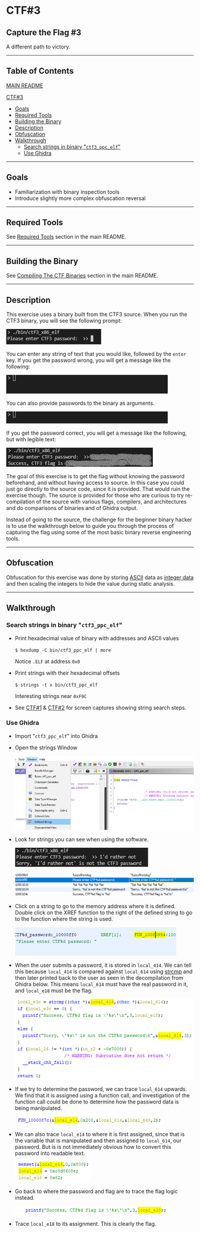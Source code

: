 # CTF#3 #

## Capture the Flag #3 ##

A different path to victory.

---

## Table of Contents ##

[MAIN README](../../README.md)

[CTF#3](#ctf\#3)

- [Goals](#goals)
- [Required Tools](#required-tools)
- [Building the Binary](#building-the-binary)
- [Description](#description)
- [Obfuscation](#obfuscation)
- [Walkthrough](#walkthrough)
    - [Search strings in binary "`ctf3_ppc_elf`"](#search-strings-in-binary-ctf3_ppc_elf)
    - [Use Ghidra](#use-ghidra)

---

## Goals ##

- Familiarization with binary inspection tools
- Introduce slightly more complex obfuscation reversal

---

## Required Tools ##

See [Required Tools](../../README.md#Required-Tools) section in the main README.

---

## Building the Binary ##

See [Compiling The CTF Binaries](../../README.md#Compiling-The-CTF-Binaries) section in the main README.

---

## Description ##

This exercise uses a binary built from the CTF3 source. When you run the CTF3 binary, you will see the following prompt:

![ctf3 prompt](readme_files/ctf3_prompt.png)

You can enter any string of text that you would like, followed by the `enter` key. If you get the password wrong, you will get a message like the following:

![ctf3 wrong password](readme_files/ctf3_wrong_password.gif)

You can also provide passwords to the binary as arguments.

![ctf3 wrong password argument](readme_files/ctf3_wrong_password_also.gif)

If you get the password correct, you will get a message like the following, but with legible text:

![ctf3 correct password](readme_files/ctf3_correct_password.png)

The goal of this exercise is to get the flag without knowing the password beforehand, and without having access to source. In this case you could just go directly to the source code, since it is provided. That would ruin the exercise though. The source is provided for those who are curious to try re-compilation of the source with various flags, compilers, and architectures and do comparisons of binaries and of Ghidra output.

Instead of going to the source, the challenge for the beginner binary hacker is to use the walkthrough below to guide you through the process of capturing the flag using some of the most basic binary reverse engineering tools.

---

## Obfuscation ##

Obfuscation for this exercise was done by storing [ASCII](https://en.wikipedia.org/wiki/ASCII) data as [integer data](https://en.wikipedia.org/wiki/C_data_types) and then scaling the integers to hide the value during static analysis.

---

## Walkthrough ##

### Search strings in binary "`ctf3_ppc_elf`" ###

- Print hexadecimal value of binary with addresses and ASCII values

    `$ hexdump -C bin/ctf3_ppc_elf | more`

    Notice `.ELF` at address `0x0`

- Print strings with their hexadecimal offsets

    `$ strings -t x bin/ctf3_ppc_elf`

    Interesting strings near `0xF9C`

- See [CTF#1](../ctf1/CTF1_README.md) & [CTF#2](../ctf2/CTF2_README.md) for screen captures showing string search steps.

### Use Ghidra ###

- Import "`ctf3_ppc_elf`" into Ghidra

- Open the strings Window

    ![ghidra strings window](readme_files/ghidra_strings.png)

- Look for strings you can see when using the software.

    ![running the binary](readme_files/ctf3_wrong_password.png)

    ![ghidra strings](readme_files/ghidra_suspicious_strings.png)

- Click on a string to go to the memory address where it is defined. Double click on the XREF function to the right of the defined string to go to the function where the string is used.

    ![find the function](readme_files/ghidra_find_function.png)

- When the user submits a password, it is stored in `local_414`. We can tell this because `local_414` is compared against `local_614` using [strcmp](https://www.cplusplus.com/reference/cstring/strcmp/) and then later printed back to the user as seen in the decompilation from Ghidra below. This means `local_614` must have the real password in it, and `local_e18` must be the flag.

    ![password logic](readme_files/ghidra_password_logic.png)

- If we try to determine the password, we can trace `local_614` upwards. We find that it is assigned using a function call, and investigation of the function call could be done to determine how the password data is being manipulated.

    ![password assignment](readme_files/ghidra_password_assignment.png)

- We can also trace `local_e14` to where it is first assigned, since that is the variable that is manipulated and then assigned to `local_614`, our password. But is is not immediately obvious how to convert this password into readable text.

    ![password bytes](readme_files/ghidra_password_bytes.png)

- Go back to where the password and flag are to trace the flag logic instead.

    ![flag variable](readme_files/ghidra_flag_variable.png)

- Trace `local_e18` to its assignment. This is clearly the flag.
